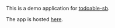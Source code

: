 This is a demo application for [todoable-sb](https://github.com/sbauch/todoable-sb).

The app is hosted [here](https://sb-todoable-demo.herokuapp.com).
